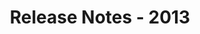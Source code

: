 ﻿---
title: Release Notes - 2013
description: "Release Notes - 2013 – learn about the latest updates and fixes."
type: docs
weight: 70
url: /sharepoint/release-notes-2013/
---


